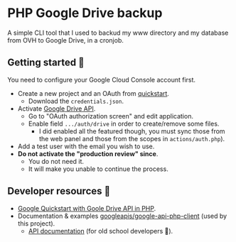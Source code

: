 # PHP Google Drive backup

A simple CLI tool that I used to backud my www directory and my database from OVH to Google Drive, in a cronjob.

## Getting started 🔧

You need to configure your Google Cloud Console account first.

* Create a new project and an OAuth from [quickstart](https://developers.google.com/drive/api/v3/quickstart/php#step_1_turn_on_the).
  * Download the `credentials.json`.
* Activate [Google Drive API](https://console.cloud.google.com/apis/credentials/consent/edit?folder=&hl=fr&organizationId=&project=your-project).
  * Go to "OAuth authorization screen" and edit application.
  * Enable field `.../auth/drive` in order to create/remove some files.
    * I did enabled all the featured though, you must sync those from the web panel and those from the scopes in `actions/auth.php`).
* Add a test user with the email you wish to use.
* **Do not activate the "production review" since**.
  * You do not need it.
  * It will make you unable to continue the process.

## Developer resources 📝

* [Google Quickstart with Goole Drive API in PHP](https://developers.google.com/drive/api/v3/quickstart/php).
* Documentation & examples [googleapis/google-api-php-client](https://github.com/googleapis/google-api-php-client) (used by this project).
  * [API documentation](https://developers.google.com/resources/api-libraries/documentation/drive/v3/php/latest/index%2Ehtml) (for old school developers 💪).
  